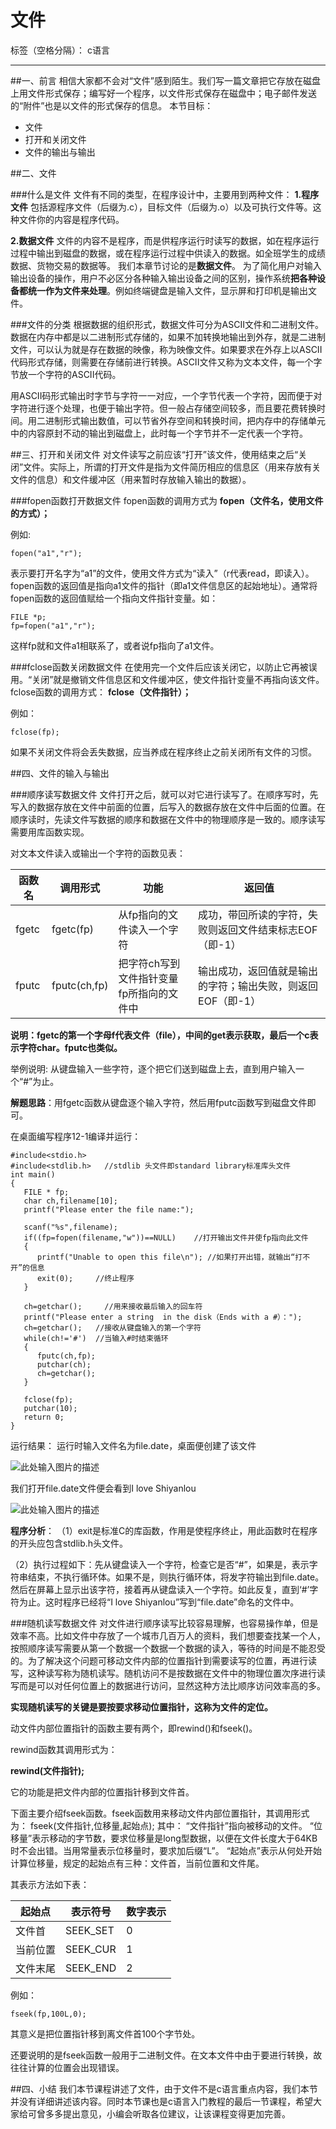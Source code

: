 # 文件

标签（空格分隔）： c语言

---

##一、前言
相信大家都不会对“文件”感到陌生。我们写一篇文章把它存放在磁盘上用文件形式保存；编写好一个程序，以文件形式保存在磁盘中；电子邮件发送的“附件”也是以文件的形式保存的信息。
本节目标：
+ 文件
+ 打开和关闭文件
+ 文件的输出与输出

##二、文件

###什么是文件
文件有不同的类型，在程序设计中，主要用到两种文件：
**1.程序文件**
包括源程序文件（后缀为.c），目标文件（后缀为.o）以及可执行文件等。这种文件你的内容是程序代码。

**2.数据文件**
文件的内容不是程序，而是供程序运行时读写的数据，如在程序运行过程中输出到磁盘的数据，或在程序运行过程中供读入的数据。如全班学生的成绩数据、货物交易的数据等。
我们本章节讨论的是**数据文件**。
为了简化用户对输入输出设备的操作，用户不必区分各种输入输出设备之间的区别，操作系统**把各种设备都统一作为文件来处理**。例如终端键盘是输入文件，显示屏和打印机是输出文件。

###文件的分类
根据数据的组织形式，数据文件可分为ASCII文件和二进制文件。数据在内存中都是以二进制形式存储的，如果不加转换地输出到外存，就是二进制文件，可以认为就是存在数据的映像，称为映像文件。如果要求在外存上以ASCII代码形式存储，则需要在存储前进行转换。ASCII文件又称为文本文件，每一个字节放一个字符的ASCII代码。

用ASCII码形式输出时字节与字符一一对应，一个字节代表一个字符，因而便于对字符进行逐个处理，也便于输出字符。但一般占存储空间较多，而且要花费转换时间。用二进制形式输出数值，可以节省外存空间和转换时间，把内存中的存储单元中的内容原封不动的输出到磁盘上，此时每一个字节并不一定代表一个字符。

##三、打开和关闭文件
对文件读写之前应该“打开”该文件，使用结束之后“关闭”文件。实际上，所谓的打开文件是指为文件简历相应的信息区（用来存放有关文件的信息）和文件缓冲区（用来暂时存放输入输出的数据）。

###fopen函数打开数据文件
fopen函数的调用方式为
**fopen（文件名，使用文件的方式）；**

例如:
```
fopen("a1","r");  
```

表示要打开名字为“a1”的文件，使用文件方式为“读入”（r代表read，即读入）。fopen函数的返回值是指向a1文件的指针（即a1文件信息区的起始地址）。通常将fopen函数的返回值赋给一个指向文件指针变量。如：
```
FILE *p;
fp=fopen("a1","r");
```

这样fp就和文件a1相联系了，或者说fp指向了a1文件。

###fclose函数关闭数据文件
在使用完一个文件后应该关闭它，以防止它再被误用。“关闭”就是撤销文件信息区和文件缓冲区，使文件指针变量不再指向该文件。
fclose函数的调用方式：
**fclose（文件指针）；**

例如：
```
fclose(fp);
```

 如果不关闭文件将会丢失数据，应当养成在程序终止之前关闭所有文件的习惯。
 
##四、文件的输入与输出

###顺序读写数据文件
文件打开之后，就可以对它进行读写了。在顺序写时，先写入的数据存放在文件中前面的位置，后写入的数据存放在文件中后面的位置。在顺序读时，先读文件写数据的顺序和数据在文件中的物理顺序是一致的。顺序读写需要用库函数实现。

对文本文件读入或输出一个字符的函数见表：

函数名|调用形式|功能|返回值
------|-------|------|----
fgetc|fgetc(fp)|从fp指向的文件读入一个字符|成功，带回所读的字符，失败则返回文件结束标志EOF（即-1）|
fputc|fputc(ch,fp)|把字符ch写到文件指针变量fp所指向的文件中|输出成功，返回值就是输出的字符；输出失败，则返回EOF（即-1）|

**说明：fgetc的第一个字母f代表文件（file），中间的get表示获取，最后一个c表示字符char。fputc也类似。**

举例说明:
从键盘输入一些字符，逐个把它们送到磁盘上去，直到用户输入一个“#”为止。

**解题思路**：用fgetc函数从键盘逐个输入字符，然后用fputc函数写到磁盘文件即可。

在桌面编写程序12-1编译并运行：
```
#include<stdio.h>
#include<stdlib.h>   //stdlib 头文件即standard library标准库头文件
int main()
{
   FILE * fp;
   char ch,filename[10];
   printf("Please enter the file name:");
   
   scanf("%s",filename);
   if((fp=fopen(filename,"w"))==NULL)    //打开输出文件并使fp指向此文件
   {
      printf("Unable to open this file\n"); //如果打开出错，就输出“打不开”的信息
      exit(0);     //终止程序
   }
   
   ch=getchar();     //用来接收最后输入的回车符
   printf("Please enter a string  in the disk（Ends with a #）：");
   ch=getchar();   //接收从键盘输入的第一个字符
   while(ch!='#')  //当输入#时结束循环
   {
      fputc(ch,fp);
      putchar(ch);
      ch=getchar();
   }
   
   fclose(fp);
   putchar(10);
   return 0;
}
```

运行结果：
运行时输入文件名为file.date，桌面便创建了该文件


![此处输入图片的描述][1]

我们打开file.date文件便会看到I love Shiyanlou

![此处输入图片的描述][2]

**程序分析**：
（1）exit是标准C的库函数，作用是使程序终止，用此函数时在程序的开头应包含stdlib.h头文件。

（2）执行过程如下：先从键盘读入一个字符，检查它是否“#”，如果是，表示字符串结束，不执行循环体。如果不是，则执行循环体，将发字符输出到file.date。然后在屏幕上显示出该字符，接着再从键盘读入一个字符。如此反复，直到‘#’字符为止。这时程序已经将“I love Shiyanlou”写到“file.date”命名的文件中。

###随机读写数据文件
对文件进行顺序读写比较容易理解，也容易操作单，但是效率不高。比如文件中存放了一个城市几百万人的资料，我们想要查找某一个人，按照顺序读写需要从第一个数据一个数据一个数据的读入，等待的时间是不能忍受的。为了解决这个问题可移动文件内部的位置指针到需要读写的位置，再进行读写，这种读写称为随机读写。随机访问不是按数据在文件中的物理位置次序进行读写而是可以对任何位置上的数据进行访问，显然这种方法比顺序访问效率高的多。

**实现随机读写的关键是要按要求移动位置指针，这称为文件的定位。**

动文件内部位置指针的函数主要有两个，即rewind()和fseek()。

rewind函数其调用形式为：

**rewind(文件指针);**

它的功能是把文件内部的位置指针移到文件首。

下面主要介绍fseek函数。fseek函数用来移动文件内部位置指针，其调用形式为：
    fseek(文件指针,位移量,起始点);
其中：
“文件指针”指向被移动的文件。
“位移量”表示移动的字节数，要求位移量是long型数据，以便在文件长度大于64KB 时不会出错。当用常量表示位移量时，要求加后缀“L”。
“起始点”表示从何处开始计算位移量，规定的起始点有三种：文件首，当前位置和文件尾。

其表示方法如下表：

起始点	| 表示符号	| 数字表示
--------|-----------|---------
文件首	| SEEK_SET	| 0
当前位置|	 SEEK_CUR	| 1
文件末尾|	 SEEK_END| 2

例如：
```
fseek(fp,100L,0);
```

其意义是把位置指针移到离文件首100个字节处。

还要说明的是fseek函数一般用于二进制文件。在文本文件中由于要进行转换，故往往计算的位置会出现错误。

##四、小结
我们本节课程讲述了文件，由于文件不是c语言重点内容，我们本节并没有详细讲述该内容。同时本节课也是c语言入门教程的最后一节课程，希望大家给可曾多多提出意见，小编会听取各位建议，让该课程变得更加完善。





 
 


  [1]: https://dn-anything-about-doc.qbox.me/c/12-3.png
  [2]: https://dn-anything-about-doc.qbox.me/c/12-2.png